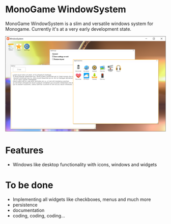 # MonoGame WindowSystem

MonoGame WindowSystem is a slim and versatile windows system for Monogame.
Currently it's at a very early development state.

![Example application](https://raw.githubusercontent.com/mpue/WindowSystem/master/WindowSystem/Screenshots/shot1.png)


#  Features
  - Windows like desktop functionality with icons, windows and widgets
  
# To be done
  - Implementing all widgets like checkboxes, menus and much more
  - persistence
  - documentation
  - coding, coding, coding...

